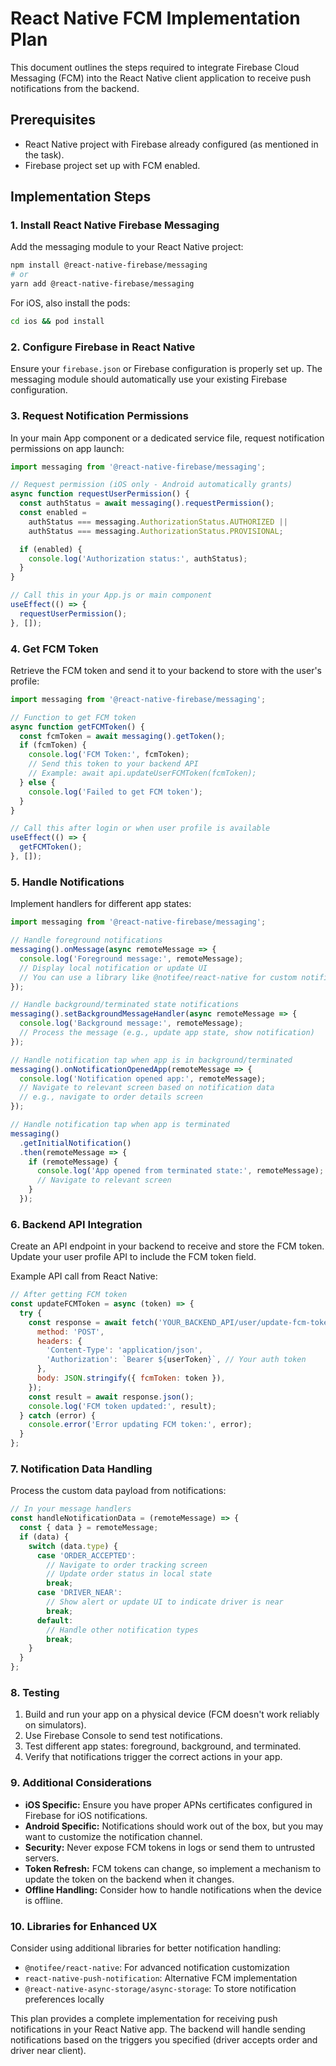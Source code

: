 # React Native FCM Implementation Plan

This document outlines the steps required to integrate Firebase Cloud Messaging (FCM) into the React Native client application to receive push notifications from the backend.

## Prerequisites

- React Native project with Firebase already configured (as mentioned in the task).
- Firebase project set up with FCM enabled.

## Implementation Steps

### 1. Install React Native Firebase Messaging

Add the messaging module to your React Native project:

```bash
npm install @react-native-firebase/messaging
# or
yarn add @react-native-firebase/messaging
```

For iOS, also install the pods:
```bash
cd ios && pod install
```

### 2. Configure Firebase in React Native

Ensure your `firebase.json` or Firebase configuration is properly set up. The messaging module should automatically use your existing Firebase configuration.

### 3. Request Notification Permissions

In your main App component or a dedicated service file, request notification permissions on app launch:

```javascript
import messaging from '@react-native-firebase/messaging';

// Request permission (iOS only - Android automatically grants)
async function requestUserPermission() {
  const authStatus = await messaging().requestPermission();
  const enabled =
    authStatus === messaging.AuthorizationStatus.AUTHORIZED ||
    authStatus === messaging.AuthorizationStatus.PROVISIONAL;

  if (enabled) {
    console.log('Authorization status:', authStatus);
  }
}

// Call this in your App.js or main component
useEffect(() => {
  requestUserPermission();
}, []);
```

### 4. Get FCM Token

Retrieve the FCM token and send it to your backend to store with the user's profile:

```javascript
import messaging from '@react-native-firebase/messaging';

// Function to get FCM token
async function getFCMToken() {
  const fcmToken = await messaging().getToken();
  if (fcmToken) {
    console.log('FCM Token:', fcmToken);
    // Send this token to your backend API
    // Example: await api.updateUserFCMToken(fcmToken);
  } else {
    console.log('Failed to get FCM token');
  }
}

// Call this after login or when user profile is available
useEffect(() => {
  getFCMToken();
}, []);
```

### 5. Handle Notifications

Implement handlers for different app states:

```javascript
import messaging from '@react-native-firebase/messaging';

// Handle foreground notifications
messaging().onMessage(async remoteMessage => {
  console.log('Foreground message:', remoteMessage);
  // Display local notification or update UI
  // You can use a library like @notifee/react-native for custom notifications
});

// Handle background/terminated state notifications
messaging().setBackgroundMessageHandler(async remoteMessage => {
  console.log('Background message:', remoteMessage);
  // Process the message (e.g., update app state, show notification)
});

// Handle notification tap when app is in background/terminated
messaging().onNotificationOpenedApp(remoteMessage => {
  console.log('Notification opened app:', remoteMessage);
  // Navigate to relevant screen based on notification data
  // e.g., navigate to order details screen
});

// Handle notification tap when app is terminated
messaging()
  .getInitialNotification()
  .then(remoteMessage => {
    if (remoteMessage) {
      console.log('App opened from terminated state:', remoteMessage);
      // Navigate to relevant screen
    }
  });
```

### 6. Backend API Integration

Create an API endpoint in your backend to receive and store the FCM token. Update your user profile API to include the FCM token field.

Example API call from React Native:

```javascript
// After getting FCM token
const updateFCMToken = async (token) => {
  try {
    const response = await fetch('YOUR_BACKEND_API/user/update-fcm-token', {
      method: 'POST',
      headers: {
        'Content-Type': 'application/json',
        'Authorization': `Bearer ${userToken}`, // Your auth token
      },
      body: JSON.stringify({ fcmToken: token }),
    });
    const result = await response.json();
    console.log('FCM token updated:', result);
  } catch (error) {
    console.error('Error updating FCM token:', error);
  }
};
```

### 7. Notification Data Handling

Process the custom data payload from notifications:

```javascript
// In your message handlers
const handleNotificationData = (remoteMessage) => {
  const { data } = remoteMessage;
  if (data) {
    switch (data.type) {
      case 'ORDER_ACCEPTED':
        // Navigate to order tracking screen
        // Update order status in local state
        break;
      case 'DRIVER_NEAR':
        // Show alert or update UI to indicate driver is near
        break;
      default:
        // Handle other notification types
        break;
    }
  }
};
```

### 8. Testing

1. Build and run your app on a physical device (FCM doesn't work reliably on simulators).
2. Use Firebase Console to send test notifications.
3. Test different app states: foreground, background, and terminated.
4. Verify that notifications trigger the correct actions in your app.

### 9. Additional Considerations

- **iOS Specific:** Ensure you have proper APNs certificates configured in Firebase for iOS notifications.
- **Android Specific:** Notifications should work out of the box, but you may want to customize the notification channel.
- **Security:** Never expose FCM tokens in logs or send them to untrusted servers.
- **Token Refresh:** FCM tokens can change, so implement a mechanism to update the token on the backend when it changes.
- **Offline Handling:** Consider how to handle notifications when the device is offline.

### 10. Libraries for Enhanced UX

Consider using additional libraries for better notification handling:
- `@notifee/react-native`: For advanced notification customization
- `react-native-push-notification`: Alternative FCM implementation
- `@react-native-async-storage/async-storage`: To store notification preferences locally

This plan provides a complete implementation for receiving push notifications in your React Native app. The backend will handle sending notifications based on the triggers you specified (driver accepts order and driver near client).
